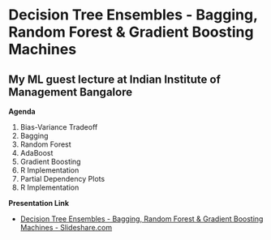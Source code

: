 # Decision Tree Ensembles - Bagging, Random Forest & Gradient Boosting Machines
## My ML guest lecture at Indian Institute of Management Bangalore

**Agenda**
1) Bias-Variance Tradeoff
2) Bagging
3) Random Forest
4) AdaBoost
5) Gradient Boosting
5) R Implementation
6) Partial Dependency Plots
7) R Implementation

**Presentation Link** 

* [Decision Tree Ensembles - Bagging, Random Forest & Gradient Boosting Machines - Slideshare.com](http://www.slideshare.net/DeepakGeorge5/decision-tree-ensembles-bagging-random-forest-gradient-boosting-machines)
